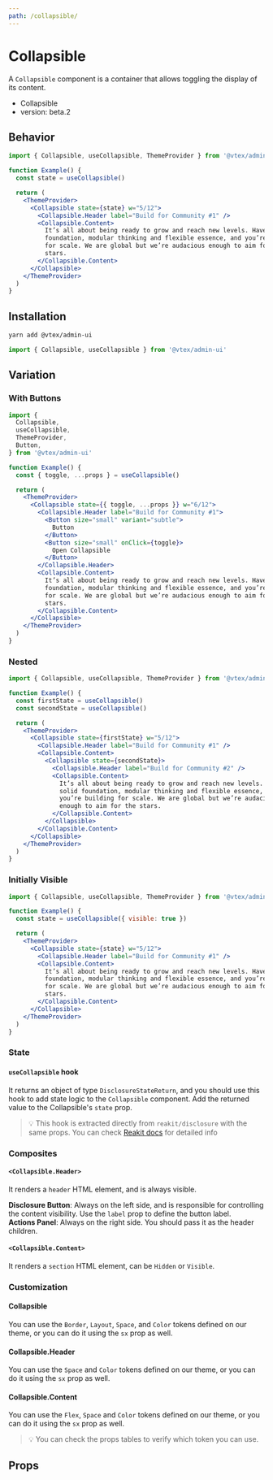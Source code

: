 ```yaml
---
path: /collapsible/
---
```


# Collapsible

A `Collapsible` component is a container that allows toggling the display of its content.

- Collapsible
- version: beta.2

## Behavior

```jsx
import { Collapsible, useCollapsible, ThemeProvider } from '@vtex/admin-ui'

function Example() {
  const state = useCollapsible()

  return (
    <ThemeProvider>
      <Collapsible state={state} w="5/12">
        <Collapsible.Header label="Build for Community #1" />
        <Collapsible.Content>
          It’s all about being ready to grow and reach new levels. Have a solid
          foundation, modular thinking and flexible essence, and you’re building
          for scale. We are global but we’re audacious enough to aim for the
          stars.
        </Collapsible.Content>
      </Collapsible>
    </ThemeProvider>
  )
}
```

## Installation

```sh
yarn add @vtex/admin-ui
```

```jsx static
import { Collapsible, useCollapsible } from '@vtex/admin-ui'
```

## Variation

### With Buttons

```jsx
import {
  Collapsible,
  useCollapsible,
  ThemeProvider,
  Button,
} from '@vtex/admin-ui'

function Example() {
  const { toggle, ...props } = useCollapsible()

  return (
    <ThemeProvider>
      <Collapsible state={{ toggle, ...props }} w="6/12">
        <Collapsible.Header label="Build for Community #1">
          <Button size="small" variant="subtle">
            Button
          </Button>
          <Button size="small" onClick={toggle}>
            Open Collapsible
          </Button>
        </Collapsible.Header>
        <Collapsible.Content>
          It’s all about being ready to grow and reach new levels. Have a solid
          foundation, modular thinking and flexible essence, and you’re building
          for scale. We are global but we’re audacious enough to aim for the
          stars.
        </Collapsible.Content>
      </Collapsible>
    </ThemeProvider>
  )
}
```

### Nested

```jsx
import { Collapsible, useCollapsible, ThemeProvider } from '@vtex/admin-ui'

function Example() {
  const firstState = useCollapsible()
  const secondState = useCollapsible()

  return (
    <ThemeProvider>
      <Collapsible state={firstState} w="5/12">
        <Collapsible.Header label="Build for Community #1" />
        <Collapsible.Content>
          <Collapsible state={secondState}>
            <Collapsible.Header label="Build for Community #2" />
            <Collapsible.Content>
              It’s all about being ready to grow and reach new levels. Have a
              solid foundation, modular thinking and flexible essence, and
              you’re building for scale. We are global but we’re audacious
              enough to aim for the stars.
            </Collapsible.Content>
          </Collapsible>
        </Collapsible.Content>
      </Collapsible>
    </ThemeProvider>
  )
}
```

### Initially Visible

```jsx
import { Collapsible, useCollapsible, ThemeProvider } from '@vtex/admin-ui'

function Example() {
  const state = useCollapsible({ visible: true })

  return (
    <ThemeProvider>
      <Collapsible state={state} w="5/12">
        <Collapsible.Header label="Build for Community #1" />
        <Collapsible.Content>
          It’s all about being ready to grow and reach new levels. Have a solid
          foundation, modular thinking and flexible essence, and you’re building
          for scale. We are global but we’re audacious enough to aim for the
          stars.
        </Collapsible.Content>
      </Collapsible>
    </ThemeProvider>
  )
}
```

### State

#### `useCollapsible` hook

It returns an object of type `DisclosureStateReturn`, and you should use this hook to add state logic to the `Collapsible` component. Add the returned value to the Collapsible's `state` prop.

> 💡 This hook is extracted directly from `reakit/disclosure` with the same props. You can check [Reakit docs](https://reakit.io/docs/disclosure/#usedisclosurestate) for detailed info

### Composites

#### `<Collapsible.Header>`

It renders a `header` HTML element, and is always visible.<br/>

**Disclosure Button**: Always on the left side, and is responsible for controlling the content visibility. Use the `label` prop to define the button label. <br />
**Actions Panel**: Always on the right side. You should pass it as the header children.

#### `<Collapsible.Content>`

It renders a `section` HTML element, can be `Hidden` or `Visible`.

### Customization

#### Collapsible

You can use the `Border`, `Layout`, `Space`, and `Color` tokens defined on our theme, or you can do it using the `sx` prop as well.

#### Collapsible.Header

You can use the `Space` and `Color` tokens defined on our theme, or you can do it using the `sx` prop as well.

#### Collapsible.Content

You can use the `Flex`, `Space` and `Color` tokens defined on our theme, or you can do it using the `sx` prop as well.

> 💡 You can check the props tables to verify which token you can use.

## Props

<proptypes heading="Collapsible" component="Collapsible" />
